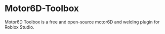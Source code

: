 # Motor6D-Toolbox
Motor6D Toolbox is a free and open-source motor6D and welding plugin for Roblox Studio.
